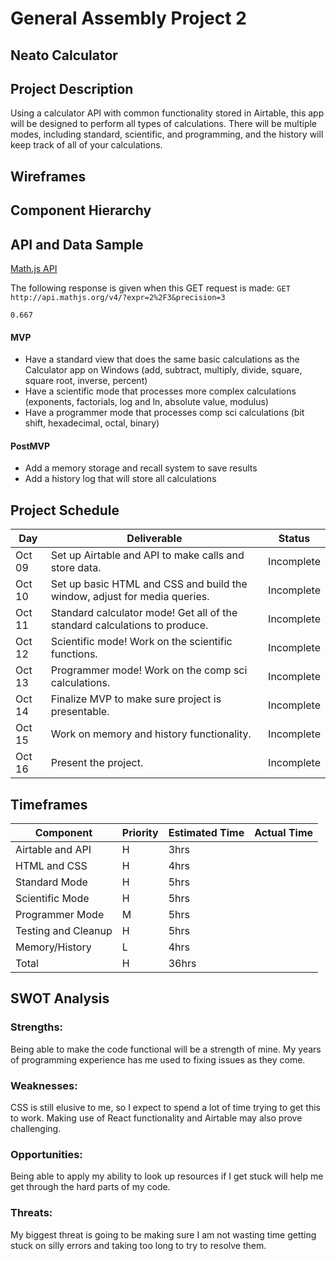 # General Assembly Project 2

## Neato Calculator

## Project Description

Using a calculator API with common functionality stored in Airtable, this app will be designed to perform all types of calculations. There will be multiple modes, including standard, scientific, and programming, and the history will keep track of all of your calculations.

## Wireframes



## Component Hierarchy



## API and Data Sample

[Math.js API](https://api.mathjs.org/)

The following response is given when this GET request is made: `GET http://api.mathjs.org/v4/?expr=2%2F3&precision=3`

`0.667`

#### MVP 

- Have a standard view that does the same basic calculations as the Calculator app on Windows (add, subtract, multiply, divide, square, square root, inverse, percent)
- Have a scientific mode that processes more complex calculations (exponents, factorials, log and ln, absolute value, modulus)
- Have a programmer mode that processes comp sci calculations (bit shift, hexadecimal, octal, binary)

#### PostMVP  

- Add a memory storage and recall system to save results
- Add a history log that will store all calculations

## Project Schedule

| Day | Deliverable | Status |
|---|---| ---|
| Oct 09 | Set up Airtable and API to make calls and store data. | Incomplete |
| Oct 10 | Set up basic HTML and CSS and build the window, adjust for media queries. | Incomplete |
| Oct 11 | Standard calculator mode! Get all of the standard calculations to produce. | Incomplete |
| Oct 12 | Scientific mode! Work on the scientific functions. | Incomplete |
| Oct 13 | Programmer mode! Work on the comp sci calculations. | Incomplete |
| Oct 14 | Finalize MVP to make sure project is presentable. | Incomplete |
| Oct 15 | Work on memory and history functionality. | Incomplete |
| Oct 16 | Present the project. | Incomplete |

## Timeframes

| Component | Priority | Estimated Time | Actual Time |
| --- | --- | --- | ---|
| Airtable and API | H | 3hrs |  |
| HTML and CSS | H | 4hrs |  |
| Standard Mode | H | 5hrs |  |
| Scientific Mode | H | 5hrs |  |
| Programmer Mode | M | 5hrs |  |
| Testing and Cleanup | H | 5hrs |  |
| Memory/History | L | 4hrs |  |
| Total | H | 36hrs |  |

## SWOT Analysis

### Strengths:

Being able to make the code functional will be a strength of mine. My years of programming experience has me used to fixing issues as they come.

### Weaknesses:

CSS is still elusive to me, so I expect to spend a lot of time trying to get this to work. Making use of React functionality and Airtable may also prove challenging.

### Opportunities:

Being able to apply my ability to look up resources if I get stuck will help me get through the hard parts of my code.

### Threats:

My biggest threat is going to be making sure I am not wasting time getting stuck on silly errors and taking too long to try to resolve them.
